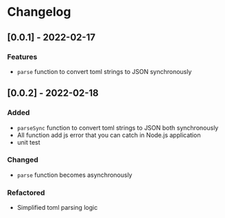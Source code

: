 # Changelog

## [0.0.1] - 2022-02-17

### Features

- `parse` function to convert toml strings to JSON synchronously

## [0.0.2] - 2022-02-18

### Added

- `parseSync` function to convert toml strings to JSON both synchronously
- All function add js error that you can catch in Node.js application
- unit test

### Changed

- `parse` function becomes asynchronously

### Refactored

- Simplified toml parsing logic